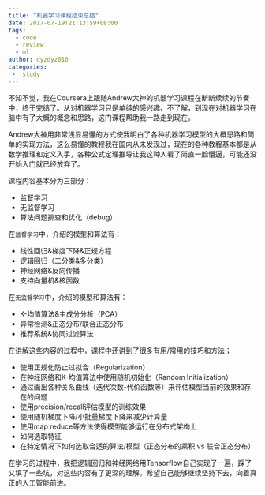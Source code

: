 ```yaml
---
title: "机器学习课程结束总结"
date: 2017-07-19T21:13:59+08:00
tags:
  - code
  - review
  - ml
author: dyzdyz010
categories:
 -  study
---
```


不知不觉，我在Coursera上跟随Andrew大神的机器学习课程在断断续续的节奏中，终于完结了。从对机器学习只是单纯的感兴趣、不了解，到现在对机器学习在脑中有了大概的概念和思路，这门课程帮助我一路走到现在。

Andrew大神用非常浅显易懂的方式使我明白了各种机器学习模型的大概思路和简单的实现方法，这么易懂的教程我在国内从未发现过，现在的各种教程基本都是从数学推理和定义入手，各种公式定理推导让我这种人看了简直一脸懵逼，可能还没开始入门就已经放弃了。

课程内容基本分为三部分：

- 监督学习
- 无监督学习
- 算法问题排查和优化（debug）

在`监督学习`中，介绍的模型和算法有：

- 线性回归&梯度下降&正规方程
- 逻辑回归（二分类&多分类）
- 神经网络&反向传播
- 支持向量机&核函数

在`无监督学习`中，介绍的模型和算法有：

- K-均值算法&主成分分析（PCA）
- 异常检测&正态分布/联合正态分布
- 推荐系统&协同过滤算法

在讲解这些内容的过程中，课程中还讲到了很多有用/常用的技巧和方法；

- 使用正规化防止过拟合（Regularization）
- 在神经网络和K-均值算法中使用随机初始化（Random Initialization）
- 通过画出各种关系曲线（迭代次数-代价函数等）来评估模型当前的效果和存在的问题
- 使用precision/recall评估模型的训练效果
- 使用随机梯度下降/小批量梯度下降来减少计算量
- 使用map reduce等方法使得模型能够运行在分布式架构上
- 如何选取特征
- 在特定情况下如何选取合适的算法/模型（正态分布的乘积 vs 联合正态分布）

在学习的过程中，我把逻辑回归和神经网络用Tensorflow自己实现了一遍，踩了又填了一些坑，对这些内容有了更深的理解。希望自己能够继续坚持下去，向着真正的人工智能前进。